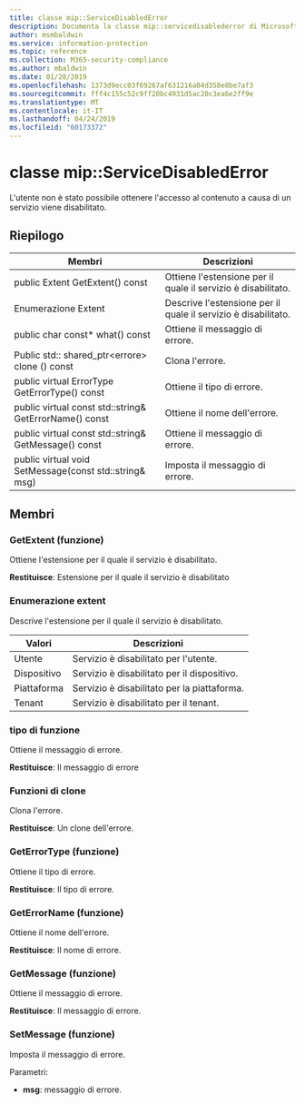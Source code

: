 ```yaml
---
title: classe mip::ServiceDisabledError
description: Documenta la classe mip::servicedisablederror di Microsoft Information Protection (MIP) SDK.
author: msmbaldwin
ms.service: information-protection
ms.topic: reference
ms.collection: M365-security-compliance
ms.author: mbaldwin
ms.date: 01/28/2019
ms.openlocfilehash: 1373d9ecc03f69267af631216a04d358e8be7af3
ms.sourcegitcommit: fff4c155c52c9ff20bc4931d5ac20c3ea6e2ff9e
ms.translationtype: MT
ms.contentlocale: it-IT
ms.lasthandoff: 04/24/2019
ms.locfileid: "60173372"
---
```

# <a name="class-mipservicedisablederror"></a>classe mip::ServiceDisabledError 
L'utente non è stato possibile ottenere l'accesso al contenuto a causa di un servizio viene disabilitato.
  
## <a name="summary"></a>Riepilogo
 Membri                        | Descrizioni                                
--------------------------------|---------------------------------------------
public Extent GetExtent() const  |  Ottiene l'estensione per il quale il servizio è disabilitato.
Enumerazione Extent  |  Descrive l'estensione per il quale il servizio è disabilitato.
public char const* what() const  |  Ottiene il messaggio di errore.
Public std:: shared_ptr\<errore\> clone () const  |  Clona l'errore.
public virtual ErrorType GetErrorType() const  |  Ottiene il tipo di errore.
public virtual const std::string& GetErrorName() const  |  Ottiene il nome dell'errore.
public virtual const std::string& GetMessage() const  |  Ottiene il messaggio di errore.
public virtual void SetMessage(const std::string& msg)  |  Imposta il messaggio di errore.
  
## <a name="members"></a>Membri
  
### <a name="getextent-function"></a>GetExtent (funzione)
Ottiene l'estensione per il quale il servizio è disabilitato.

  
**Restituisce**: Estensione per il quale il servizio è disabilitato
  
### <a name="extent-enum"></a>Enumerazione extent

Descrive l'estensione per il quale il servizio è disabilitato.

 Valori                         | Descrizioni                                
--------------------------------|---------------------------------------------
Utente            | Servizio è disabilitato per l'utente.
Dispositivo            | Servizio è disabilitato per il dispositivo.
Piattaforma            | Servizio è disabilitato per la piattaforma.
Tenant            | Servizio è disabilitato per il tenant.



### <a name="what-function"></a>tipo di funzione
Ottiene il messaggio di errore.

  
**Restituisce**: Il messaggio di errore
  
### <a name="clone-function"></a>Funzioni di clone
Clona l'errore.

  
**Restituisce**: Un clone dell'errore.
  
### <a name="geterrortype-function"></a>GetErrorType (funzione)
Ottiene il tipo di errore.

  
**Restituisce**: Il tipo di errore.
  
### <a name="geterrorname-function"></a>GetErrorName (funzione)
Ottiene il nome dell'errore.

  
**Restituisce**: Il nome di errore.
  
### <a name="getmessage-function"></a>GetMessage (funzione)
Ottiene il messaggio di errore.

  
**Restituisce**: Il messaggio di errore.
  
### <a name="setmessage-function"></a>SetMessage (funzione)
Imposta il messaggio di errore.

Parametri:  
* **msg**: messaggio di errore.